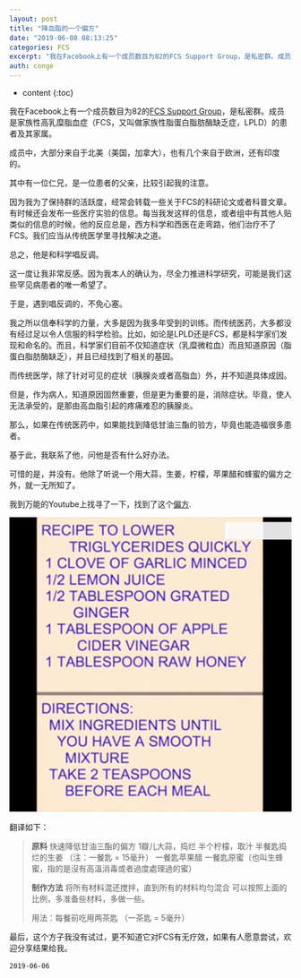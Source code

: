 ```yaml
---
layout: post
title: "降血脂的一个偏方"
date: "2019-06-08 08:13:25"
categories: FCS
excerpt: "我在Facebook上有一个成员数目为82的FCS Support Group，是私密群。成员是家族性高乳糜脂血症（FCS，又叫做家族性脂蛋白脂..."
auth: conge
---
```

* content
{:toc}

我在Facebook上有一个成员数目为82的[FCS Support Group](https://www.facebook.com/fightFCS)，是私密群。成员是家族性高乳糜脂血症（FCS，又叫做家族性脂蛋白脂肪酶缺乏症，LPLD）的患者及其家属。

成员中，大部分来自于北美（美国，加拿大），也有几个来自于欧洲，还有印度的。

其中有一位仁兄，是一位患者的父亲，比较引起我的注意。

因为我为了保持群的活跃度，经常会转载一些关于FCS的科研论文或者科普文章。有时候还会发布一些医疗实验的信息。每当我发这样的信息，或者组中有其他人贴类似的信息的时候，他的反应总是，西方科学和西医在走弯路，他们治疗不了FCS。我们应当从传统医学里寻找解决之道。

总之，他是和科学唱反调。

这一度让我非常反感。因为我本人的确认为，尽全力推进科学研究，可能是我们这些罕见病患者的唯一希望了。

于是，遇到唱反调的，不免心塞。

我之所以信奉科学的力量，大多是因为我多年受到的训练。而传统医药，大多都没有经过足以令人信服的科学检验。比如，如论是LPLD还是FCS，都是科学家们发现和命名的。而且，科学家们目前不仅知道症状（乳糜微粒血）而且知道原因（脂蛋白脂肪酶缺乏），并且已经找到了相关的基因。

而传统医学，除了针对可见的症状（胰腺炎或者高脂血）外，并不知道具体成因。

但是，作为病人，知道原因固然重要，但是更为重要的是，消除症状。毕竟，使人无法承受的，是那由高血脂引起的疼痛难忍的胰腺炎。

那么，如果在传统医药中，如果能找到降低甘油三酯的验方，毕竟也能造福很多患者。

基于此，我联系了他，问他是否有什么好办法。

可惜的是，并没有。他除了听说一个用大蒜，生姜，柠檬，苹果醋和蜂蜜的偏方之外，就一无所知了。

我到万能的Youtube上找寻了一下，找到了这个[偏方](https://www.youtube.com/watch?v=gOk2E3NNKbw).

![](/assets/images/FCS/118382-17c2fca133e75454.png)

翻译如下：
> __原料__
> 快速降低甘油三酯的偏方
> 1瓣儿大蒜，捣烂
> 半个柠檬，取汁
> 半餐匙捣烂的生姜 （注：一餐匙 = 15毫升）
> 一餐匙苹果醋
> 一餐匙原蜜（也叫生蜂蜜，指的是沒有高溫消毒或者過度處理過的蜜）
> 
> __制作方法__
> 将所有材料混还搅拌，直到所有的材料均匀混合
> 可以按照上面的比例，多准备些材料，多做一些。
>
> 用法：每餐前吃用两茶匙 （一茶匙 = 5毫升）

最后，这个方子我没有试过，更不知道它对FCS有无疗效，如果有人愿意尝试，欢迎分享结果给我。

```
2019-06-06
```

